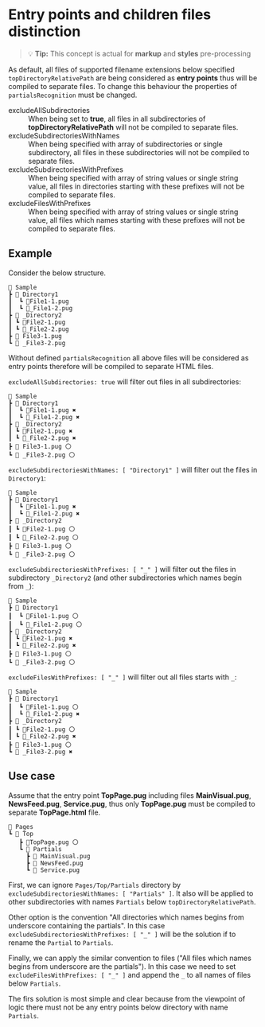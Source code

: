 # Entry points and children files distinction

> :bulb: **Tip:** This concept is actual for **markup** and **styles** pre-processing

As default, all files of supported filename extensions below specified `topDirectoryRelativePath` are being considered
  as **entry points** thus will be compiled to separate files. 
To change this behaviour the properties of `partialsRecognition` must be changed.  

<dl>

  <dt>excludeAllSubdirectories</dt>
  <dd>
    When being set to <b>true</b>, all files in all subdirectories of <b>topDirectoryRelativePath</b> will not be 
    compiled to separate files.
  </dd>

  <dt>excludeSubdirectoriesWithNames</dt>
  <dd>
    When being specified with array of subdirectories or single subdirectory, all files in these subdirectories 
    will not be compiled to separate files.
  </dd>

  <dt>excludeSubdirectoriesWithPrefixes</dt>
  <dd>
    When being specified with array of string values or single string value, all files in directories
    starting with these prefixes will not be compiled to separate files. 
  </dd>
  <dt>excludeFilesWithPrefixes</dt>
  <dd>
     When being specified with array of string values or single string value, all files which names
     starting with these prefixes will not be compiled to separate files.
  </dd>
</dl>


## Example

Consider the below structure.

```
📂 Sample
┣ 📂 Directory1
┃  ┗ 📜File1-1.pug
┃  ┗ 📜_File1-2.pug
┣ 📂 _Directory2
┃ ┗ 📜File2-1.pug
┃ ┗ 📜_File2-2.pug
┣ 📜 File3-1.pug
┗ 📜 _File3-2.pug
```

Without defined `partialsRecognition` all above files will be considered as entry points therefore will be compiled
to separate HTML files.

`excludeAllSubdirectories: true` will filter out files in all subdirectories:

```
📂 Sample
┣ 📂 Directory1
┃  ┗ 📜File1-1.pug ✖
┃  ┗ 📜_File1-2.pug ✖
┣ 📂 _Directory2
┃ ┗ 📜File2-1.pug ✖
┃ ┗ 📜_File2-2.pug ✖
┣ 📜 File3-1.pug 〇
┗ 📜 _File3-2.pug 〇
```

`excludeSubdirectoriesWithNames: [ "Directory1" ]` will filter out the files in `Directory1`:

```
📂 Sample
┣ 📂 Directory1
┃  ┗ 📜File1-1.pug ✖
┃  ┗ 📜_File1-2.pug ✖
┣ 📂 _Directory2
┃ ┗ 📜File2-1.pug 〇
┃ ┗ 📜_File2-2.pug 〇
┣ 📜 File3-1.pug 〇
┗ 📜 _File3-2.pug 〇
```

`excludeSubdirectoriesWithPrefixes: [ "_" ]` will filter out the files in subdirectory `_Directory2` (and other subdirectories
which names begin from `_`):

```
📂 Sample
┣ 📂 Directory1
┃  ┗ 📜File1-1.pug 〇
┃  ┗ 📜_File1-2.pug 〇
┣ 📂 _Directory2
┃ ┗ 📜File2-1.pug ✖
┃ ┗ 📜_File2-2.pug ✖
┣ 📜 File3-1.pug 〇
┗ 📜 _File3-2.pug 〇
```

`excludeFilesWithPrefixes: [ "_" ]` will filter out all files starts with `_`:

```
📂 Sample
┣ 📂 Directory1
┃  ┗ 📜File1-1.pug 〇
┃  ┗ 📜_File1-2.pug ✖
┣ 📂 _Directory2
┃ ┗ 📜File2-1.pug 〇
┃ ┗ 📜_File2-2.pug ✖
┣ 📜 File3-1.pug 〇
┗ 📜 _File3-2.pug ✖
```

## Use case

Assume that the entry point **TopPage.pug** including files **MainVisual.pug**, **NewsFeed.pug**, **Service.pug**,
  thus only **TopPage.pug** must be compiled to separate **TopPage.html** file.

```
📂 Pages
┗ 📂 Top
   ┣ 📜TopPage.pug 〇
   ┗ 📂 Partials
     ┣ 📜 MainVisual.pug
     ┣ 📜 NewsFeed.pug
     ┗ 📜 Service.pug
```

First, we can ignore `Pages/Top/Partials` directory by `excludeSubdirectoriesWithNames: [ "Partials" ]`.
It also will be applied to other subdirectories with names `Partials` below `topDirectoryRelativePath`.

Other option is the convention "All directories which names begins from underscore containing the partials". 
In this case `excludeSubdirectoriesWithPrefixes: [ "_" ]` will be the solution if to rename the 
  `Partial` to `Partials`.

Finally, we can apply the similar convention to files ("All files which names begins from underscore are the partials").
In this case we need to set `excludeFilesWithPrefixes: [ "_" ]` and append the `_` to all names of files below
  `Partials`.

The firs solution is most simple and clear because from the viewpoint of logic there must not be any entry points
  below directory with name `Partials`. 
